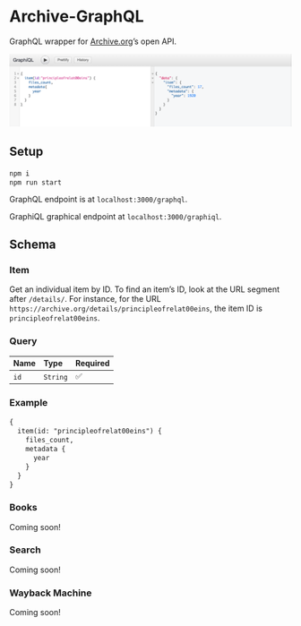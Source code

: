 # Archive-GraphQL

GraphQL wrapper for [Archive.org](https://archive.org)’s open API.

![screenshot](screenshot.png)

## Setup

```
npm i
npm run start
```

GraphQL endpoint is at `localhost:3000/graphql`.

GraphiQL graphical endpoint at `localhost:3000/graphiql`.

## Schema

### Item

Get an individual item by ID. To find an item’s ID, look at the URL segment
after `/details/`. For instance, for the URL
`https://archive.org/details/principleofrelat00eins`, the item ID is
`principleofrelat00eins`.

### Query

| Name | Type     | Required |
| :--- | :------- | :------- |
| `id` | `String` | ✅        |

### Example

```
{
  item(id: "principleofrelat00eins") {
    files_count,
    metadata {
      year
    }
  }
}
```

### Books

Coming soon!

### Search

Coming soon!

### Wayback Machine

Coming soon!
